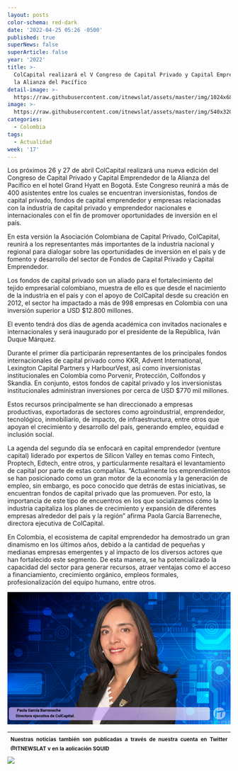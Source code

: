 ```yaml
---
layout: posts
color-schema: red-dark
date: '2022-04-25 05:26 -0500'
published: true
superNews: false
superArticle: false
year: '2022'
title: >-
  ColCapital realizará el V Congreso de Capital Privado y Capital Emprendedor de
  la Alianza del Pacífico 
detail-image: >-
  https://raw.githubusercontent.com/itnewslat/assets/master/img/1024x680/Paola-Garcia-Barreneche-g.jpg
image: >-
  https://raw.githubusercontent.com/itnewslat/assets/master/img/540x320/Paola-Garcia-Barreneche-p.jpg
categories:
  - Colombia
tags:
  - Actualidad
week: '17'
---
```

Los próximos 26 y 27 de abril ColCapital realizará una nueva edición del Congreso de Capital Privado y Capital Emprendedor de la Alianza del Pacífico en el hotel Grand Hyatt en Bogotá. 
Este Congreso reunirá a más de 400 asistentes entre los cuales se encuentran inversionistas, fondos de capital privado, fondos de capital emprendedor y empresas relacionadas con la industria de capital privado y emprendedor nacionales e internacionales con el fin de promover oportunidades de inversión en el país. 
 
En esta versión la Asociación Colombiana de Capital Privado, ColCapital, reunirá a los representantes más importantes de la industria nacional y regional para dialogar sobre las oportunidades de inversión en el país y de fomento y desarrollo del sector de Fondos de Capital Privado y Capital Emprendedor. 
 
Los fondos de capital privado son un aliado para el fortalecimiento del tejido empresarial colombiano, muestra de ello es que desde el nacimiento de la industria en el país y con el apoyo de ColCapital desde su creación en 2012, el sector ha impactado a más de 998 empresas en Colombia con una inversión superior a USD $12.800 millones. 
 
El evento tendrá dos días de agenda académica con invitados nacionales e internacionales y será inaugurado por el presidente de la República, Iván Duque Márquez. 
 
Durante el primer día participarán representantes de los principales fondos internacionales de capital privado como KKR, Advent International, Lexington Capital Partners y HarbourVest, así como inversionistas institucionales en Colombia como Porvenir, Protección, Colfondos y Skandia.  En conjunto, estos fondos de capital privado y los inversionistas institucionales administran inversiones por cerca de USD $770 mil millones. 

Estos recursos principalmente se han direccionado a empresas productivas, exportadoras de sectores como agroindustrial, emprendedor, tecnológico, inmobiliario, de impacto, de infraestructura, entre otros que apoyan el crecimiento y desarrollo del país, generando empleo, equidad e inclusión social. 

La agenda del segundo día se enfocará en capital emprendedor (venture capital) liderado por expertos de Silicon Valley en temas como Fintech, Proptech, Edtech, entre otros, y particularmente resaltará el levantamiento de capital por parte de estas compañías. “Actualmente los emprendimientos se han posicionado como un gran motor de la economía y la generación de empleo, sin embargo, es poco conocido que detrás de estas iniciativas, se encuentran fondos de capital privado que las promueven. Por esto, la importancia de este tipo de encuentros en los que socializamos cómo la industria capitaliza los planes de crecimiento y expansión de diferentes empresas alrededor del país y la región” afirma Paola García Barreneche, directora ejecutiva de ColCapital. 

En Colombia, el ecosistema de capital emprendedor ha demostrado un gran dinamismo en los últimos años, debido a la cantidad de pequeñas y medianas empresas emergentes y al impacto de los diversos actores que han fortalecido este segmento. De esta manera, se ha potencializado la capacidad del sector para generar recursos, atraer ventajas como el acceso a financiamiento, crecimiento orgánico, empleos formales, profesionalización del equipo humano, entre otros. 

![](https://raw.githubusercontent.com/itnewslat/assets/master/img/540x320/Paola-Garcia-Barreneche-p.jpg)

<table style="height: 42px;" width="569">
<tbody>
<tr>
<td style="text-align: justify;"><sub><strong>Nuestras noticias también son publicadas a través de nuestra cuenta en Twitter <a href="https://twitter.com/itnewslat?lang=es">@ITNEWSLAT</a> y en la aplicación <a href="https://squidapp.co/en/">SQUID</a></strong></sub></td>
</tr>
</tbody>
</table>

<img src="https://tracker.metricool.com/c3po.jpg?hash=56f88a41e39ab42c063cc51676587a04"/>